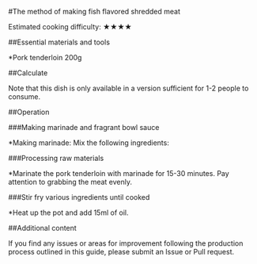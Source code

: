 #The method of making fish flavored shredded meat

Estimated cooking difficulty: ★★★★

##Essential materials and tools

*Pork tenderloin 200g

##Calculate

Note that this dish is only available in a version sufficient for 1-2 people to consume.

##Operation

###Making marinade and fragrant bowl sauce

*Making marinade: Mix the following ingredients:

###Processing raw materials

*Marinate the pork tenderloin with marinade for 15-30 minutes. Pay attention to grabbing the meat evenly.

###Stir fry various ingredients until cooked

*Heat up the pot and add 15ml of oil.

##Additional content

If you find any issues or areas for improvement following the production process outlined in this guide, please submit an Issue or Pull request.